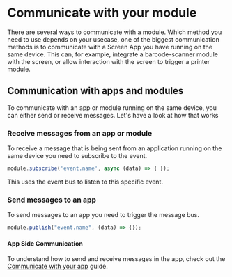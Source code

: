 # Communicate with your module

There are several ways to communicate with a module. Which method you need to use depends on your usecase, one of the biggest communication methods is to communicate with a Screen App you have running on the same device. This can, for example, integrate a barcode-scanner module with the screen, or allow interaction with the screen to trigger a printer module.

## Communication with apps and modules

To communicate with an app or module running on the same device, you can either send or receive messages. Let's have a look at how that works

### Receive messages from an app or module
To receive a message that is being sent from an application running on the same device you need to subscribe to the event.

```javascript
module.subscribe('event.name', async (data) => { });
```

This uses the event bus to listen to this specific event. 
### Send messages to an app
To send messages to an app you need to trigger the message bus.

```javascript
module.publish("event.name", (data) => {});
```

#### App Side Communication
To understand how to send and receive messages in the app, check out the [Communicate with your app](/app-development/communication) guide.